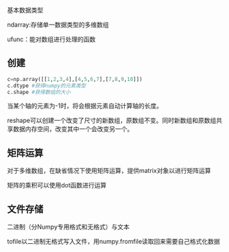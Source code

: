 基本数据类型

ndarray:存储单一数据类型的多维数组

ufunc：能对数组进行处理的函数

## 创建

```python
c=np.array([[1,2,3,4],[4,5,6,7],[7,8,9,10]])
c.dtype #获得numpy的元素类型
c.shape #获得数组的大小
```

当某个轴的元素为-1时，将会根据元素自动计算轴的长度。

reshape可以创建一个改变了尺寸的新数组，原数组不变。同时新数组和原数组共享数据内存空间，改变其中一个会改变另一个。

## 矩阵运算

对于多维数组，在缺省情况下使用矩阵运算，提供matrix对象以进行矩阵运算

矩阵的乘积可以使用dot函数进行运算

## 文件存储

二进制（分Numpy专用格式和无格式）与文本

tofile以二进制无格式写入文件，用numpy.fromfile读取回来需要自己格式化数据